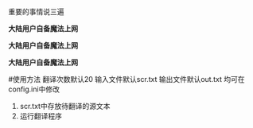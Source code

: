 重要的事情说三遍

**大陆用户自备魔法上网**

**大陆用户自备魔法上网**

**大陆用户自备魔法上网**

#使用方法
翻译次数默认20
输入文件默认scr.txt
输出文件默认out.txt
均可在config.ini中修改
1. scr.txt中存放待翻译的源文本
2. 运行翻译程序
